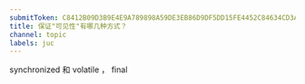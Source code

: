 ```yaml
---
submitToken: C8412B09D3B9E4E9A789898A59DE3EB86D9DF5DD15FE4452C84634CD3AA8BF3E
title: 保证"可见性"有哪几种方式？
channel: topic
labels: juc
---
```


synchronized 和 volatile ， final 